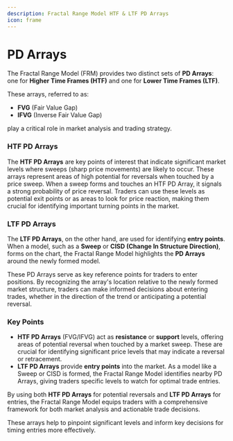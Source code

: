```yaml
---
description: Fractal Range Model HTF & LTF PD Arrays
icon: frame
---
```


# PD Arrays

The Fractal Range Model (FRM) provides two distinct sets of **PD Arrays**: one for **Higher Time Frames (HTF)** and one for **Lower Time Frames (LTF)**.&#x20;

These arrays, referred to as:

* **FVG** (Fair Value Gap)&#x20;
* **IFVG** (Inverse Fair Value Gap)

play a critical role in market analysis and trading strategy.

### HTF PD Arrays

The **HTF PD Arrays** are key points of interest that indicate significant market levels where sweeps (sharp price movements) are likely to occur. These arrays represent areas of high potential for reversals when touched by a price sweep. When a sweep forms and touches an HTF PD Array, it signals a strong probability of price reversal. Traders can use these levels as potential exit points or as areas to look for price reaction, making them crucial for identifying important turning points in the market.

### LTF PD Arrays

The **LTF PD Arrays**, on the other hand, are used for identifying **entry points**. When a model, such as a **Sweep** or **CISD (Change In Structure Direction)**, forms on the chart, the Fractal Range Model highlights the **PD Arrays** around the newly formed model.&#x20;

These PD Arrays serve as key reference points for traders to enter positions. By recognizing the array's location relative to the newly formed market structure, traders can make informed decisions about entering trades, whether in the direction of the trend or anticipating a potential reversal.

### Key Points

* **HTF PD Arrays** (FVG/IFVG) act as **resistance** or **support** levels, offering areas of potential reversal when touched by a market sweep. These are crucial for identifying significant price levels that may indicate a reversal or retracement.
* **LTF PD Arrays** provide **entry points** into the market. As a model like a Sweep or CISD is formed, the Fractal Range Model identifies nearby PD Arrays, giving traders specific levels to watch for optimal trade entries.

By using both **HTF PD Arrays** for potential reversals and **LTF PD Arrays** for entries, the Fractal Range Model equips traders with a comprehensive framework for both market analysis and actionable trade decisions.&#x20;

These arrays help to pinpoint significant levels and inform key decisions for timing entries more effectively.
